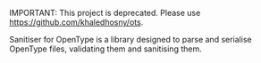 IMPORTANT: This project is deprecated. Please use https://github.com/khaledhosny/ots.

Sanitiser for OpenType is a library designed to parse and serialise OpenType
files, validating them and sanitising them.